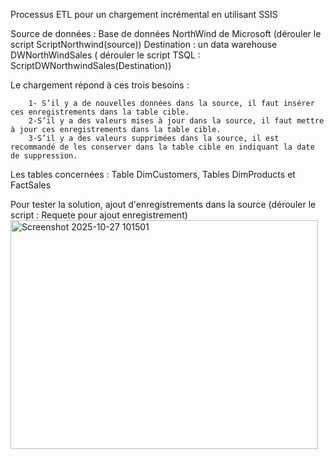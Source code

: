Processus ETL pour un chargement incrémental en utilisant SSIS

Source de données : Base de données NorthWind de Microsoft (dérouler le script ScriptNorthwind(source))
Destination : un data warehouse DWNorthWindSales ( dérouler le script TSQL : ScriptDWNorthwindSales(Destination))

Le chargement répond à ces trois besoins :

        1- S’il y a de nouvelles données dans la source, il faut insérer ces enregistrements dans la table cible.
        2-S’il y a des valeurs mises à jour dans la source, il faut mettre à jour ces enregistrements dans la table cible.
        3-S’il y a des valeurs supprimées dans la source, il est recommandé de les conserver dans la table cible en indiquant la date de suppression.
          
Les tables concernées : Table DimCustomers, Tables DimProducts et FactSales


Pour tester la solution, ajout d'enregistrements dans la source (dérouler le script : Requete pour ajout enregistrement)
<img width="492" height="366" alt="Screenshot 2025-10-27 101501" src="https://github.com/user-attachments/assets/2536ecb6-6dae-48f2-bf30-a7a8b653eae5" />

